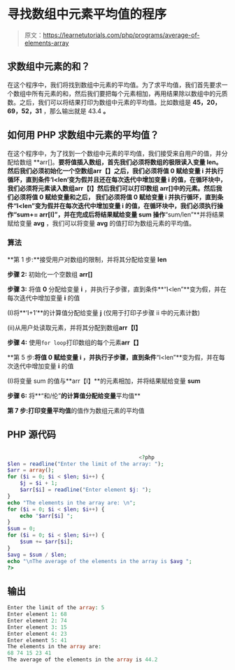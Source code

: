 # 寻找数组中元素平均值的程序

> 原文：<https://learnetutorials.com/php/programs/average-of-elements-array>

## 求数组中元素的和？

在这个程序中，我们将找到数组中元素的平均值。为了求平均值，我们首先要求一个数组中所有元素的和，然后我们要把每个元素相加，再用结果除以数组中的元质数。之后，我们可以将结果打印为数组中元素的平均值。比如数组是 **45，20，69，52，31** ，那么输出就是 43.4 **。**

## 如何用 PHP 求数组中元素的平均值？

在这个程序中，为了找到一个数组中元素的平均值，我们接受来自用户的值，并分配给数组 **arr[]。**要将值插入数组，首先我们必须将数组的极限读入变量 **len。**然后我们必须初始化一个空数组**arr【】**之后，我们必须将值 **0** 赋给变量 **i** 并执行循环，直到条件**‘I<len‘**变为假并且还在每次迭代中增加变量 **i** 的值，在循环块中，我们必须将元素读入数组**arr【I】**然后我们可以打印数组 **arr[]中的元素。**然后我们必须将值 **0** 赋给变量**和**之后， 我们必须将值 **0** 赋给变量 **i** 并执行循环，直到条件**“I<len”**变为假并在每次迭代中增加变量 **i** 的值，在循环块中，我们必须执行操作**“sum+= arr[I]”**，并在完成后将结果赋给变量 **sum** 操作**“sum/len”**并将结果赋给变量 **avg** ，我们可以将变量 **avg** 的值打印为数组元素的平均值。

### 算法

**第 1 步:**接受用户对数组的限制，并将其分配给变量 **len**

**步骤 2:** 初始化一个空数组 **arr[]**

**步骤 3:** 将值 **0** 分配给变量 **i** ，并执行子步骤，直到条件**“I<len”**变为假，并在每次迭代中增加变量 **i** 的值

(I)将**‘I+1’**的计算值分配给变量 **j** (仅用于打印子步骤 ii 中的元素计数)

(ii)从用户处读取元素，并将其分配到数组**arr【I】**

**步骤 4:** 使用`for loop`打印数组的每个元素**arr【】**

**第 5 步:**将值 **0** 赋给变量 **i** ，并执行子步骤，直到条件**“I<len”**变为假，并在每次迭代中增加变量 **i** 的值

(I)将变量 sum 的值与**arr【I】**的元素相加，并将结果赋给变量 **sum**

**步骤 6:** 将**“和/伦”**的计算值分配给变量**平均值**

**第 7 步:**打印变量**平均值**的值作为数组元素的平均值

## PHP 源代码

```php

                                          <?php
$len = readline("Enter the limit of the array: ");
$arr = array();
for ($i = 0; $i < $len; $i++) {
    $j = $i + 1;
    $arr[$i] = readline("Enter element $j: ");
}
echo "The elements in the array are: \n";
for ($i = 0; $i < $len; $i++) {
    echo "$arr[$i] ";
}
$sum = 0;
for ($i = 0; $i < $len; $i++) {
    $sum += $arr[$i];
}
$avg = $sum / $len;
echo "\nThe average of the elements in the array is $avg ";
?>

```

## 输出

```php
Enter the limit of the array: 5
Enter element 1: 68
Enter element 2: 74
Enter element 3: 15
Enter element 4: 23
Enter element 5: 41
The elements in the array are:
68 74 15 23 41 
The average of the elements in the array is 44.2
```